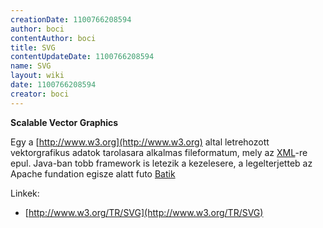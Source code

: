 ```yaml
---
creationDate: 1100766208594 
author: boci 
contentAuthor: boci 
title: SVG 
contentUpdateDate: 1100766208594 
name: SVG 
layout: wiki 
date: 1100766208594 
creator: boci 
---
```

__Scalable Vector Graphics__

Egy a [http://www.w3.org](http://www.w3.org) altal letrehozott vektorgrafikus adatok tarolasara alkalmas fileformatum, mely az [XML](XML.html)-re epul. Java-ban tobb framework is letezik a kezelesere, a legelterjetteb az Apache fundation egisze alatt futo [Batik](Batik.html)

Linkek:

*   [http://www.w3.org/TR/SVG](http://www.w3.org/TR/SVG)
